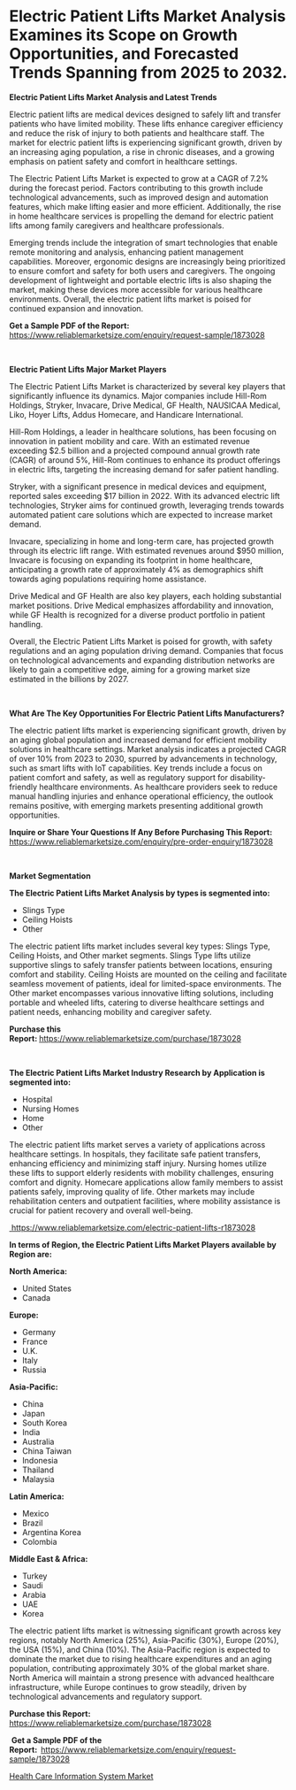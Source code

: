 <p><h1>Electric Patient Lifts Market Analysis Examines its Scope on Growth Opportunities, and Forecasted Trends Spanning from 2025 to 2032.</h1></p><p><strong>Electric Patient Lifts Market Analysis and Latest Trends</strong></p>
<p><p>Electric patient lifts are medical devices designed to safely lift and transfer patients who have limited mobility. These lifts enhance caregiver efficiency and reduce the risk of injury to both patients and healthcare staff. The market for electric patient lifts is experiencing significant growth, driven by an increasing aging population, a rise in chronic diseases, and a growing emphasis on patient safety and comfort in healthcare settings.</p><p>The Electric Patient Lifts Market is expected to grow at a CAGR of 7.2% during the forecast period. Factors contributing to this growth include technological advancements, such as improved design and automation features, which make lifting easier and more efficient. Additionally, the rise in home healthcare services is propelling the demand for electric patient lifts among family caregivers and healthcare professionals.</p><p>Emerging trends include the integration of smart technologies that enable remote monitoring and analysis, enhancing patient management capabilities. Moreover, ergonomic designs are increasingly being prioritized to ensure comfort and safety for both users and caregivers. The ongoing development of lightweight and portable electric lifts is also shaping the market, making these devices more accessible for various healthcare environments. Overall, the electric patient lifts market is poised for continued expansion and innovation.</p></p>
<p><strong>Get a Sample PDF of the Report:&nbsp;</strong> <a href="https://www.reliablemarketsize.com/enquiry/request-sample/1873028?utm_campaign=2516&utm_medium=2&utm_source=Github&utm_content=ia&utm_term=03032025&utm_id=electric-patient-lifts">https://www.reliablemarketsize.com/enquiry/request-sample/1873028</a></p>
<p>&nbsp;</p>
<p><strong>Electric Patient Lifts Major Market Players</strong></p>
<p><p>The Electric Patient Lifts Market is characterized by several key players that significantly influence its dynamics. Major companies include Hill-Rom Holdings, Stryker, Invacare, Drive Medical, GF Health, NAUSICAA Medical, Liko, Hoyer Lifts, Addus Homecare, and Handicare International. </p><p>Hill-Rom Holdings, a leader in healthcare solutions, has been focusing on innovation in patient mobility and care. With an estimated revenue exceeding $2.5 billion and a projected compound annual growth rate (CAGR) of around 5%, Hill-Rom continues to enhance its product offerings in electric lifts, targeting the increasing demand for safer patient handling.</p><p>Stryker, with a significant presence in medical devices and equipment, reported sales exceeding $17 billion in 2022. With its advanced electric lift technologies, Stryker aims for continued growth, leveraging trends towards automated patient care solutions which are expected to increase market demand.</p><p>Invacare, specializing in home and long-term care, has projected growth through its electric lift range. With estimated revenues around $950 million, Invacare is focusing on expanding its footprint in home healthcare, anticipating a growth rate of approximately 4% as demographics shift towards aging populations requiring home assistance.</p><p>Drive Medical and GF Health are also key players, each holding substantial market positions. Drive Medical emphasizes affordability and innovation, while GF Health is recognized for a diverse product portfolio in patient handling.</p><p>Overall, the Electric Patient Lifts Market is poised for growth, with safety regulations and an aging population driving demand. Companies that focus on technological advancements and expanding distribution networks are likely to gain a competitive edge, aiming for a growing market size estimated in the billions by 2027.</p></p>
<p>&nbsp;</p>
<p><strong>What Are The Key Opportunities For Electric Patient Lifts Manufacturers?</strong></p>
<p><p>The electric patient lifts market is experiencing significant growth, driven by an aging global population and increased demand for efficient mobility solutions in healthcare settings. Market analysis indicates a projected CAGR of over 10% from 2023 to 2030, spurred by advancements in technology, such as smart lifts with IoT capabilities. Key trends include a focus on patient comfort and safety, as well as regulatory support for disability-friendly healthcare environments. As healthcare providers seek to reduce manual handling injuries and enhance operational efficiency, the outlook remains positive, with emerging markets presenting additional growth opportunities.</p></p>
<p><strong>Inquire or Share Your Questions If Any Before Purchasing This Report:</strong> <a href="https://www.reliablemarketsize.com/enquiry/pre-order-enquiry/1873028?utm_campaign=2516&utm_medium=2&utm_source=Github&utm_content=ia&utm_term=03032025&utm_id=electric-patient-lifts">https://www.reliablemarketsize.com/enquiry/pre-order-enquiry/1873028</a></p>
<p>&nbsp;</p>
<p><strong>Market Segmentation</strong></p>
<p><strong>The Electric Patient Lifts Market Analysis by types is segmented into:</strong></p>
<p><ul><li>Slings Type</li><li>Ceiling Hoists</li><li>Other</li></ul></p>
<p><p>The electric patient lifts market includes several key types: Slings Type, Ceiling Hoists, and Other market segments. Slings Type lifts utilize supportive slings to safely transfer patients between locations, ensuring comfort and stability. Ceiling Hoists are mounted on the ceiling and facilitate seamless movement of patients, ideal for limited-space environments. The Other market encompasses various innovative lifting solutions, including portable and wheeled lifts, catering to diverse healthcare settings and patient needs, enhancing mobility and caregiver safety.</p></p>
<p><strong>Purchase this Report:&nbsp;</strong><a href="https://www.reliablemarketsize.com/purchase/1873028?utm_campaign=2516&utm_medium=2&utm_source=Github&utm_content=ia&utm_term=03032025&utm_id=electric-patient-lifts">https://www.reliablemarketsize.com/purchase/1873028</a></p>
<p>&nbsp;</p>
<p><strong>The Electric Patient Lifts Market Industry Research by Application is segmented into:</strong></p>
<p><ul><li>Hospital</li><li>Nursing Homes</li><li>Home</li><li>Other</li></ul></p>
<p><p>The electric patient lifts market serves a variety of applications across healthcare settings. In hospitals, they facilitate safe patient transfers, enhancing efficiency and minimizing staff injury. Nursing homes utilize these lifts to support elderly residents with mobility challenges, ensuring comfort and dignity. Homecare applications allow family members to assist patients safely, improving quality of life. Other markets may include rehabilitation centers and outpatient facilities, where mobility assistance is crucial for patient recovery and overall well-being.</p></p>
<p><a href="https://www.reliablemarketsize.com/electric-patient-lifts-r1873028?utm_campaign=2516&utm_medium=2&utm_source=Github&utm_content=ia&utm_term=03032025&utm_id=electric-patient-lifts">&nbsp;https://www.reliablemarketsize.com/electric-patient-lifts-r1873028</a></p>
<p><strong>In terms of Region, the Electric Patient Lifts Market Players available by Region are:</strong></p>
<p>
    <p> <strong> North America: </strong>
        <ul>
            <li>United States</li>
            <li>Canada</li>
        </ul>
        </p> 
    <p> <strong> Europe: </strong>
        <ul>
            <li>Germany</li>
            <li>France</li>
            <li>U.K.</li>
            <li>Italy</li>
            <li>Russia</li>
        </ul>
        </p> 
    <p> <strong> Asia-Pacific: </strong>
        <ul>
            <li>China</li>
            <li>Japan</li>
            <li>South Korea</li>
            <li>India</li>
            <li>Australia</li>
            <li>China Taiwan</li>
            <li>Indonesia</li>
            <li>Thailand</li>
            <li>Malaysia</li>
        </ul>
        </p> 
    <p> <strong> Latin America: </strong>
        <ul>
            <li>Mexico</li>
            <li>Brazil</li>
            <li>Argentina Korea</li>
            <li>Colombia</li>
        </ul>
        </p> 
    <p> <strong> Middle East & Africa: </strong>
        <ul>
            <li>Turkey</li>
            <li>Saudi</li>
            <li>Arabia</li>
            <li>UAE</li>
            <li>Korea</li>
        </ul>
    </p>
    </p>
<p><p>The electric patient lifts market is witnessing significant growth across key regions, notably North America (25%), Asia-Pacific (30%), Europe (20%), the USA (15%), and China (10%). The Asia-Pacific region is expected to dominate the market due to rising healthcare expenditures and an aging population, contributing approximately 30% of the global market share. North America will maintain a strong presence with advanced healthcare infrastructure, while Europe continues to grow steadily, driven by technological advancements and regulatory support.</p></p>
<p><strong>Purchase this Report: </strong><a href="https://www.reliablemarketsize.com/purchase/1873028?utm_campaign=2516&utm_medium=2&utm_source=Github&utm_content=ia&utm_term=03032025&utm_id=electric-patient-lifts">https://www.reliablemarketsize.com/purchase/1873028</a></p>
<p>&nbsp;<strong>Get a Sample PDF of the Report:&nbsp;&nbsp;</strong><a href="https://www.reliablemarketsize.com/enquiry/request-sample/1873028?utm_campaign=2516&utm_medium=2&utm_source=Github&utm_content=ia&utm_term=03032025&utm_id=electric-patient-lifts">https://www.reliablemarketsize.com/enquiry/request-sample/1873028</a></p>
<p><strong></strong></p>
<p><p><a href="https://github.com/sofayahoo2023/Market-Research-Report-List-7/blob/main/health-care-information-system-market.md?utm_campaign=2516&utm_medium=2&utm_source=Github&utm_content=ia&utm_term=03032025&utm_id=electric-patient-lifts">Health Care Information System Market</a></p></p>